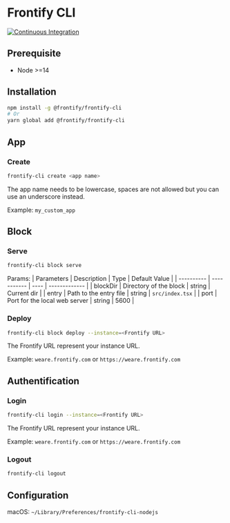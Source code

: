 # Frontify CLI

[![Continuous Integration](https://github.com/Frontify/frontify-cli/actions/workflows/continuous-integration.yml/badge.svg)](https://github.com/Frontify/frontify-cli/actions/workflows/continuous-integration.yml)

## Prerequisite

- Node >=14

## Installation

```bash
npm install -g @frontify/frontify-cli
# Or
yarn global add @frontify/frontify-cli
```

## App

### Create

```bash
frontify-cli create <app name>
```

The app name needs to be lowercase, spaces are not allowed but you can use an underscore instead.

Example: `my_custom_app`

## Block

### Serve

```bash
frontify-cli block serve
```

Params:
| Parameters | Description | Type | Default Value |
| ---------- | ----------- | ---- | ------------- |
| blockDir | Directory of the block | string | Current dir |
| entry | Path to the entry file | string | `src/index.tsx` |
| port | Port for the local web server | string | 5600 |

### Deploy

```bash
frontify-cli block deploy --instance=<Frontify URL>
```

The Frontify URL represent your instance URL.

Example: `weare.frontify.com` or `https://weare.frontify.com`

## Authentification

### Login

```bash
frontify-cli login --instance=<Frontify URL>
```

The Frontify URL represent your instance URL.

Example: `weare.frontify.com` or `https://weare.frontify.com`

### Logout

```bash
frontify-cli logout
```

## Configuration

macOS: `~/Library/Preferences/frontify-cli-nodejs`
